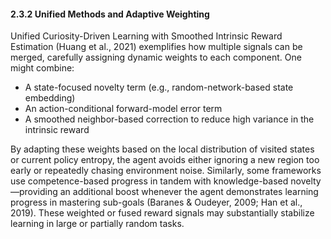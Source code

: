 #### 2.3.2 Unified Methods and Adaptive Weighting

Unified Curiosity-Driven Learning with Smoothed Intrinsic Reward Estimation (Huang et al., 2021) exemplifies how multiple signals can be merged, carefully assigning dynamic weights to each component. One might combine:
- A state-focused novelty term (e.g., random-network-based state embedding)
- An action-conditional forward-model error term
- A smoothed neighbor-based correction to reduce high variance in the intrinsic reward

By adapting these weights based on the local distribution of visited states or current policy entropy, the agent avoids either ignoring a new region too early or repeatedly chasing environment noise. Similarly, some frameworks use competence-based progress in tandem with knowledge-based novelty—providing an additional boost whenever the agent demonstrates learning progress in mastering sub-goals (Baranes & Oudeyer, 2009; Han et al., 2019). These weighted or fused reward signals may substantially stabilize learning in large or partially random tasks.
